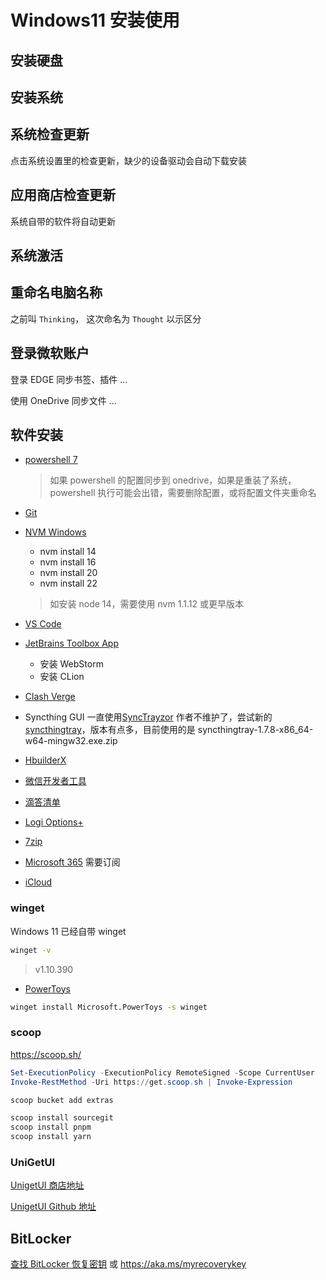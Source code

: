 # Windows11 安装使用

## 安装硬盘

## 安装系统

## 系统检查更新

点击系统设置里的检查更新，缺少的设备驱动会自动下载安装

## 应用商店检查更新

系统自带的软件将自动更新

## 系统激活

## 重命名电脑名称

之前叫 `Thinking`， 这次命名为 `Thought` 以示区分

## 登录微软账户

登录 EDGE 同步书签、插件 ...

使用 OneDrive 同步文件 ...

## 软件安装

- [powershell 7](https://learn.microsoft.com/zh-cn/powershell/scripting/whats-new/migrating-from-windows-powershell-51-to-powershell-7?view=powershell-7.5#installing-powershell-7)

  > 如果 powershell 的配置同步到 onedrive，如果是重装了系统，powershell 执行可能会出错，需要删除配置，或将配置文件夹重命名

- [Git](https://git-scm.com/downloads/win)

- [NVM Windows](https://github.com/coreybutler/nvm-windows/releases)

  - nvm install 14
  - nvm install 16
  - nvm install 20
  - nvm install 22

  > 如安装 node 14，需要使用 nvm 1.1.12 或更早版本

- [VS Code](https://code.visualstudio.com/Download)

- [JetBrains Toolbox App](https://www.jetbrains.com/zh-cn/toolbox-app/)

  - 安装 WebStorm
  - 安装 CLion

- [Clash Verge](https://github.com/clash-verge-rev/clash-verge-rev/releases)

- Syncthing GUI 一直使用[SyncTrayzor](https://github.com/canton7/SyncTrayzor) 作者不维护了，尝试新的[syncthingtray](https://github.com/Martchus/syncthingtray)，版本有点多，目前使用的是 syncthingtray-1.7.8-x86_64-w64-mingw32.exe.zip
- [HbuilderX](https://www.dcloud.io/hbuilderx.html)

- [微信开发者工具](https://developers.weixin.qq.com/miniprogram/dev/devtools/download.html)

- [滴答清单](https://dida365.com/download)

- [Logi Options+](https://support.logi.com/hc/zh-cn/articles/4418699283607-Logi-Options)

- [7zip](https://www.7-zip.org/)

- [Microsoft 365](https://account.microsoft.com/services/) 需要订阅

- [iCloud](https://apps.microsoft.com/detail/9pktq5699m62?hl=zh-cn&gl=CN)

### winget

Windows 11 已经自带 winget

```sh
winget -v
```

> v1.10.390

- [PowerToys](https://github.com/microsoft/PowerToys)

```sh
winget install Microsoft.PowerToys -s winget
```

### scoop

https://scoop.sh/

```powershell
Set-ExecutionPolicy -ExecutionPolicy RemoteSigned -Scope CurrentUser
Invoke-RestMethod -Uri https://get.scoop.sh | Invoke-Expression
```

```sh
scoop bucket add extras
```

```sh
scoop install sourcegit
scoop install pnpm
scoop install yarn
```

### UniGetUI

[UnigetUI 商店地址](https://apps.microsoft.com/detail/xpfftq032ptphf?hl=zh-CN&gl=CN)

[UnigetUI Github 地址](https://github.com/marticliment/UnigetUI)

## BitLocker

[查找 BitLocker 恢复密钥](https://go.microsoft.com/fwlink/?linkid=2165066) 或 https://aka.ms/myrecoverykey
